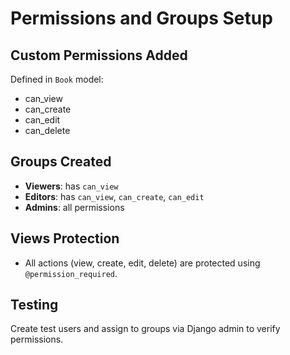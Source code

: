 # Permissions and Groups Setup

## Custom Permissions Added
Defined in `Book` model:
- can_view
- can_create
- can_edit
- can_delete

## Groups Created
- **Viewers**: has `can_view`
- **Editors**: has `can_view`, `can_create`, `can_edit`
- **Admins**: all permissions

## Views Protection
- All actions (view, create, edit, delete) are protected using `@permission_required`.

## Testing
Create test users and assign to groups via Django admin to verify permissions.

